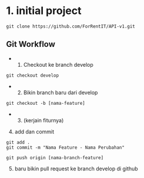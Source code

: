 # 1. initial project

```
git clone https://github.com/ForRentIT/API-v1.git
```

## Git Workflow

- 1. Checkout ke branch develop
```
git checkout develop
```
- 2. Bikin branch baru dari develop

```
git checkout -b [nama-feature]
```
- 3. (kerjain fiturnya)

4. add dan commit

```
git add .
git commit -m "Nama Feature - Nama Perubahan"

git push origin [nama-branch-feature]
```
5. baru bikin pull request ke branch develop di github
